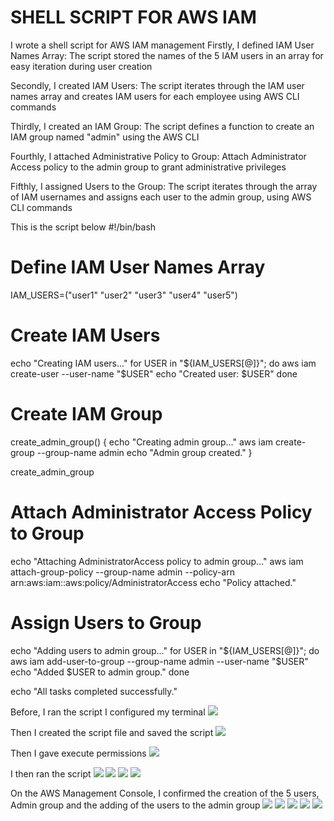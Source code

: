 # SHELL SCRIPT FOR AWS IAM

I wrote a shell script for AWS IAM management
Firstly, I defined IAM User Names Array: The script stored the names of the 5 IAM users in an array for easy iteration during user creation

Secondly, I created IAM Users: The script iterates through the IAM user names array and creates IAM users for each employee using AWS CLI commands

Thirdly, I created an IAM Group: The script defines a function to create an IAM group named "admin" using the AWS CLI

Fourthly, I attached Administrative Policy to Group: Attach Administrator Access policy to the admin group to grant administrative privileges

Fifthly, I assigned Users to the Group: The script iterates through the array of IAM usernames and assigns each user to the admin group, using AWS CLI commands

This is the script below
#!/bin/bash

# Define IAM User Names Array
IAM_USERS=("user1" "user2" "user3" "user4" "user5")

# Create IAM Users
echo "Creating IAM users..."
for USER in "${IAM_USERS[@]}"; do
  aws iam create-user --user-name "$USER"
  echo "Created user: $USER"
done

# Create IAM Group
create_admin_group() {
  echo "Creating admin group..."
  aws iam create-group --group-name admin
  echo "Admin group created."
}

create_admin_group

# Attach Administrator Access Policy to Group
echo "Attaching AdministratorAccess policy to admin group..."
aws iam attach-group-policy --group-name admin --policy-arn arn:aws:iam::aws:policy/AdministratorAccess
echo "Policy attached."

# Assign Users to Group
echo "Adding users to admin group..."
for USER in "${IAM_USERS[@]}"; do
  aws iam add-user-to-group --group-name admin --user-name "$USER"
  echo "Added $USER to admin group."
done

echo "All tasks completed successfully."

Before, I ran the script I configured my terminal 
![](./1%20aws-configure.png)

Then I created the script file and saved the script
![](./2cat%20script.png)

Then I gave execute permissions
![](./3chmod-run.png)

I then ran the script
![](./4%20run2.png)
![](./5%20run3.png)
![](./6%20run4.png)
![](./7%20run5.png)

On the AWS Management Console, I confirmed the creation of the 5 users, Admin group and the adding of the users to the admin group 
![](./8%20user1-5.png)
![](./9%20user1-adminaccess.png)
![](./10%20user1-admingrp.png)
![](./11%20users-in-admingrp.png)
![](./12-policy%20in%20admin%20grp.png)